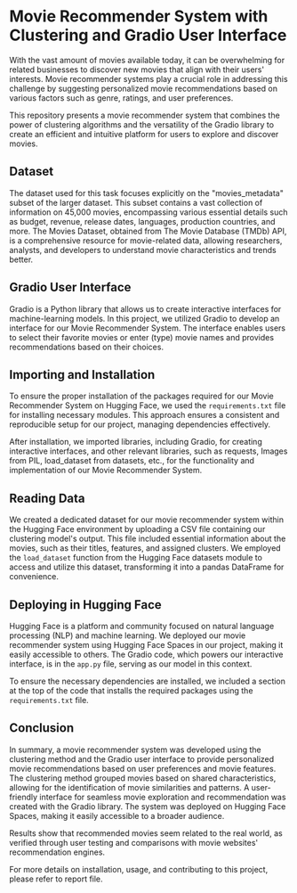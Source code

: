 
# Movie Recommender System with Clustering and Gradio User Interface

With the vast amount of movies available today, it can be overwhelming for related businesses to discover new movies that align with their users' interests. Movie recommender systems play a crucial role in addressing this challenge by suggesting personalized movie recommendations based on various factors such as genre, ratings, and user preferences.

This repository presents a movie recommender system that combines the power of clustering algorithms and the versatility of the Gradio library to create an efficient and intuitive platform for users to explore and discover movies.

## Dataset

The dataset used for this task focuses explicitly on the "movies_metadata" subset of the larger dataset. This subset contains a vast collection of information on 45,000 movies, encompassing various essential details such as budget, revenue, release dates, languages, production countries, and more. The Movies Dataset, obtained from The Movie Database (TMDb) API, is a comprehensive resource for movie-related data, allowing researchers, analysts, and developers to understand movie characteristics and trends better.

## Gradio User Interface

Gradio is a Python library that allows us to create interactive interfaces for machine-learning models. In this project, we utilized Gradio to develop an interface for our Movie Recommender System. The interface enables users to select their favorite movies or enter (type) movie names and provides recommendations based on their choices.


## Importing and Installation

To ensure the proper installation of the packages required for our Movie Recommender System on Hugging Face, we used the `requirements.txt` file for installing necessary modules. This approach ensures a consistent and reproducible setup for our project, managing dependencies effectively.

After installation, we imported libraries, including Gradio, for creating interactive interfaces, and other relevant libraries, such as requests, Images from PIL, load_dataset from datasets, etc., for the functionality and implementation of our Movie Recommender System.

## Reading Data

We created a dedicated dataset for our movie recommender system within the Hugging Face environment by uploading a CSV file containing our clustering model's output. This file included essential information about the movies, such as their titles, features, and assigned clusters. We employed the `load_dataset` function from the Hugging Face datasets module to access and utilize this dataset, transforming it into a pandas DataFrame for convenience.

## Deploying in Hugging Face

Hugging Face is a platform and community focused on natural language processing (NLP) and machine learning. We deployed our movie recommender system using Hugging Face Spaces in our project, making it easily accessible to others. The Gradio code, which powers our interactive interface, is in the `app.py` file, serving as our model in this context.

To ensure the necessary dependencies are installed, we included a section at the top of the code that installs the required packages using the `requirements.txt` file.

## Conclusion

In summary, a movie recommender system was developed using the clustering method and the Gradio user interface to provide personalized movie recommendations based on user preferences and movie features. The clustering method grouped movies based on shared characteristics, allowing for the identification of movie similarities and patterns. A user-friendly interface for seamless movie exploration and recommendation was created with the Gradio library. The system was deployed on Hugging Face Spaces, making it easily accessible to a broader audience.

Results show that recommended movies seem related to the real world, as verified through user testing and comparisons with movie websites' recommendation engines.

For more details on installation, usage, and contributing to this project, please refer to report file.
